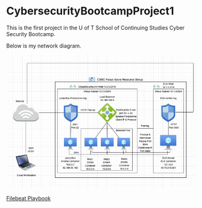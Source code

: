 # CybersecurityBootcampProject1

This is the first project in the U of T School of Continuing Studies
Cyber Security Bootcamp.

Below is my network diagram.

![Network Diagram](Diagrams/networkDiagram.png)

[Filebeat Playbook](Ansible/filebeat/filebeat-playbook.yml)
